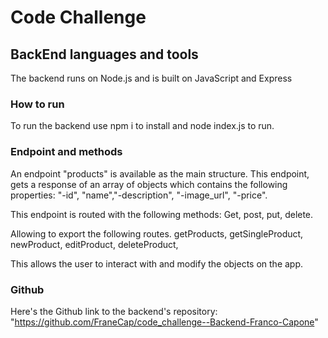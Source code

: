 # Code Challenge

## BackEnd languages and tools
The backend runs on Node.js and is built on JavaScript and Express

### How to run
To run the backend use npm i to install and node index.js to run.

### Endpoint and methods

An endpoint "products" is available as the main structure. This endpoint, gets a response of an array of objects
which contains the following properties: "-id", "name","-description", "-image_url", "-price".

This endpoint is routed with the following methods: Get, post, put, delete.

Allowing to export the following routes.
getProducts,
getSingleProduct,
newProduct,
editProduct,
deleteProduct,

This allows the user to interact with and modify the objects on the app.

### Github
Here's the Github link to the backend's repository: "https://github.com/FraneCap/code_challenge--Backend-Franco-Capone"
